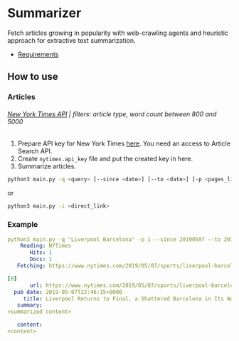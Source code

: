 # Summarizer

Fetch articles growing in popularity with web-crawling agents and heuristic approach for extractive text summarization.

- [Requirements](requirements.txt)

## How to use

### Articles

###### [New York Times API](https://developer.nytimes.com/) | filters: article type, word count between 800 and 5000

1. Prepare API key for New York Times [here](https://developer.nytimes.com/get-started). You need an access to Article Search API.
2. Create `nytimes.api_key` file and put the created key in here.
3. Summarize articles.

```bash
python3 main.py -q <query> [--since <date>] [--to <date>] [-p <pages_limit>]
```

or

```bash
python3 main.py -i <direct_link>
```

### Example

```yaml
python3 main.py -q "Liverpool Barcelona" -p 1 --since 20190507 --to 20190507
    Reading: NYTimes
       Hits: 1
       Docs: 1
   Fetching: https://www.nytimes.com/2019/05/07/sports/liverpool-barcelona-champions-league.html

[0]
       url: https://www.nytimes.com/2019/05/07/sports/liverpool-barcelona-champions-league.html
  pub date: 2019-05-07T22:46:15+0000
     title: Liverpool Returns to Final, a Shattered Barcelona in Its Wake
   summary:
<summarized content>

   content:
<content>
```

